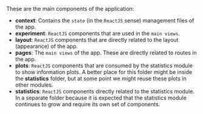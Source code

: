 These are the main components of the application:

- **context**: Contains the `state` (in the `ReactJS` sense) management files of the app.
- **experiment**: `ReactJS` components that are used in the `main views`.
- **layout**: `ReactJS` components that are directly related to the layout (appearance) of the app.
- **pages**: The `main views` of the app. These are directly related to routes in the app.
- **plots**: `ReactJS` components that are consumed by the statistics module to show information plots. A better place for this folder might be inside the **statistics** folder, but at some point we might reuse these plots in other modules.
- **statistics**: `ReactJS` components directly related to the statistics module. In a separate folder because it is expected that the statistics module continues to grow and require its own set of components.
